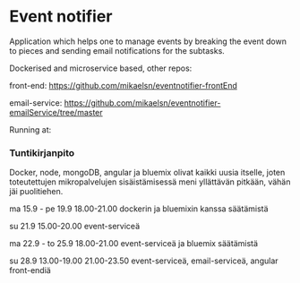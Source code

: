 Event notifier
=============
Application which helps one to manage events by breaking the event down to pieces and sending email notifications for the subtasks.

Dockerised and microservice based, other repos:

front-end: https://github.com/mikaelsn/eventnotifier-frontEnd

email-service: https://github.com/mikaelsn/eventnotifier-emailService/tree/master

Running at:

### Tuntikirjanpito
Docker, node, mongoDB, angular ja bluemix olivat kaikki uusia itselle, joten toteutettujen mikropalvelujen sisäistämisessä meni yllättävän pitkään, vähän jäi puolitiehen. 

ma 15.9 - pe 19.9
18.00-21.00 dockerin ja bluemixin kanssa säätämistä

su 21.9 
15.00-20.00 event-serviceä

ma 22.9 - to 25.9
18.00-21.00 event-serviceä ja bluemix säätämistä

su 28.9
13.00-19.00
21.00-23.50 event-serviceä, email-serviceä, angular front-endiä


